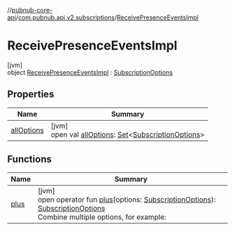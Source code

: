 //[pubnub-core-api](../../../index.md)/[com.pubnub.api.v2.subscriptions](../index.md)/[ReceivePresenceEventsImpl](index.md)

# ReceivePresenceEventsImpl

[jvm]\
object [ReceivePresenceEventsImpl](index.md) : [SubscriptionOptions](../-subscription-options/index.md)

## Properties

| Name | Summary |
|---|---|
| [allOptions](../-subscription-options/all-options.md) | [jvm]<br>open val [allOptions](../-subscription-options/all-options.md): [Set](https://kotlinlang.org/api/latest/jvm/stdlib/kotlin.collections/-set/index.html)&lt;[SubscriptionOptions](../-subscription-options/index.md)&gt; |

## Functions

| Name | Summary |
|---|---|
| [plus](../-subscription-options/plus.md) | [jvm]<br>open operator fun [plus](../-subscription-options/plus.md)(options: [SubscriptionOptions](../-subscription-options/index.md)): [SubscriptionOptions](../-subscription-options/index.md)<br>Combine multiple options, for example: |
